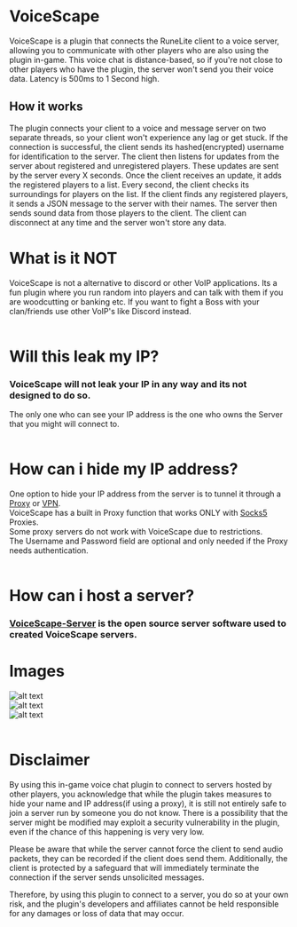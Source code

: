 # VoiceScape
VoiceScape is a plugin that connects the RuneLite client to a voice server, allowing you to communicate with other players who are also using the plugin in-game. This voice chat is distance-based, so if you're not close to other players who have the plugin, the server won't send you their voice data. Latency is 500ms to 1 Second high.

## How it works
The plugin connects your client to a voice and message server on two separate threads, so your client won't experience any lag or get stuck. If the connection is successful, the client sends its hashed(encrypted) username for identification to the server. The client then listens for updates from the server about registered and unregistered players. These updates are sent by the server every X seconds. Once the client receives an update, it adds the registered players to a list. Every second, the client checks its surroundings for players on the list. If the client finds any registered players, it sends a JSON message to the server with their names. The server then sends sound data from those players to the client. The client can disconnect at any time and the server won't store any data.

# What is it NOT
VoiceScape is not a alternative to discord or other VoIP applications.
Its a fun plugin where you run random into players and can talk with them if you are woodcutting or banking etc.
If you want to fight a Boss with your clan/friends use other VoIP's like Discord instead.
<br/>
<br/>
# Will this leak my IP?
### VoiceScape will not leak your IP in any way and its not designed to do so.
The only one who can see your IP address is the one who owns the Server that you might will connect to.
<br/>
<br/>
# How can i hide my IP address?
One option to hide your IP address from the server is to tunnel it through a [Proxy](https://www.fortinet.com/resources/cyberglossary/proxy-server) or [VPN](https://nordvpn.com/de/what-is-a-vpn/).<br/>
VoiceScape has a built in Proxy function that works ONLY with [Socks5](https://www.ipvanish.com/socks5-proxy/) Proxies.<br/>
Some proxy servers do not work with VoiceScape due to restrictions.<br/>
The Username and Password field are optional and only needed if the Proxy needs authentication.
<br/>
<br/>

# How can i host a server?
### [VoiceScape-Server](https://github.com/derfurkan/VoiceScape-Server) is the open source server software used to created VoiceScape servers.
# Images
![alt text](https://i.ibb.co/m8HcSqJ/Screenshot-4.png) 
<br/>
![alt text](https://i.ibb.co/YPRGTgh/Screenshot-2.png) 
<br/>
![alt text](https://i.ibb.co/bsYHxZ4/Screenshot-1.png)
<br/>
<br/>
# Disclaimer
By using this in-game voice chat plugin to connect to servers hosted by other players, you acknowledge that while the plugin takes measures to hide your name and IP address(if using a proxy), it is still not entirely safe to join a server run by someone you do not know. There is a possibility that the server might be modified may exploit a security vulnerability in the plugin, even if the chance of this happening is very very low.

Please be aware that while the server cannot force the client to send audio packets, they can be recorded if the client does send them. Additionally, the client is protected by a safeguard that will immediately terminate the connection if the server sends unsolicited messages.

Therefore, by using this plugin to connect to a server, you do so at your own risk, and the plugin's developers and affiliates cannot be held responsible for any damages or loss of data that may occur.

